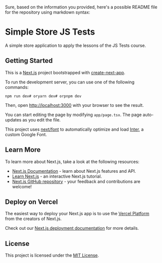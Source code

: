 Sure, based on the information you provided, here's a possible README file for the repository using markdown syntax:

# Simple Store JS Tests

A simple store application to apply the lessons of the JS Tests course.

## Getting Started

This is a [Next.js](https://nextjs.org/) project bootstrapped with [create-next-app](https://github.com/vercel/next.js/tree/canary/packages/create-next-app).

To run the development server, you can use one of the following commands:

    npm run dev# oryarn dev# orpnpm dev

Then, open <http://localhost:3000> with your browser to see the result.

You can start editing the page by modifying `app/page.tsx`. The page auto-updates as you edit the file.

This project uses [next/font](https://github.com/vercel/next-plugins/tree/master/packages/next-font) to automatically optimize and load [Inter](https://fonts.google.com/specimen/Inter), a custom Google Font.

## Learn More

To learn more about Next.js, take a look at the following resources:

*   [Next.js Documentation](https://nextjs.org/docs) - learn about Next.js features and API.
*   [Learn Next.js](https://nextjs.org/learn) - an interactive Next.js tutorial.
*   [Next.js GitHub repository](https://github.com/vercel/next.js/) - your feedback and contributions are welcome!

## Deploy on Vercel

The easiest way to deploy your Next.js app is to use the [Vercel Platform](https://vercel.com/) from the creators of Next.js.

Check out our [Next.js deployment documentation](https://nextjs.org/docs/deployment) for more details.

## License

This project is licensed under the [MIT License](LICENSE).

